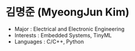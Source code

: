 # 김명준 (MyeongJun Kim)
- Major : Electrical and Electronic Engineering<br> 
- Interests : Embedded Systems, TinyML  <br>
- Languages : C/C++, Python  <br>


